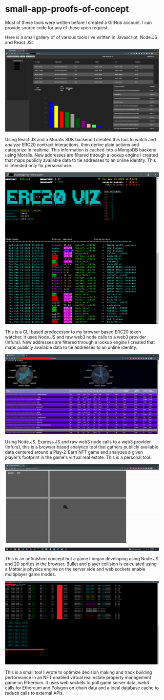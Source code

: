 # small-app-proofs-of-concept
 Most of these tools were written before I created a GitHub account. I can provide source code for any of these upon request.
 
Here is a small gallery of of various tools i've written in Javascript, Node.JS and React.JS:

![ERC20-analytics](https://github.com/bradj00/small-app-proofs-of-concept/blob/main/screenshots/ERC20%20contract%20browser%20analytics.png?raw=true)

Using React.JS and a Moralis SDK backend I created this tool to watch and analyze ERC20 contract interactions, then derive plain actions and categorize in realtime. This information is cached into a MongoDB backend using Moralis. New addresses are filtered through a lookup engine I created that maps publicly available data to tie addresses to an online identity. This is intended only for personal use. 

![ERC20-contractWatcher](https://github.com/bradj00/small-app-proofs-of-concept/blob/main/screenshots/ERC20%20contract%20watch.png?raw=true)

This is a CLI based predecessor to my browser based ERC20 token watcher. It uses Node.JS and raw web3 node calls to a web3 provider (Infura). New addresses are filtered through a lookup engine I created that maps publicly available data to tie addresses to an online identity. 

![NFT p2e game analytics](https://github.com/bradj00/small-app-proofs-of-concept/blob/main/screenshots/p2e%20NFT%20deeper%20game%20analytics%20and%20power%20assessments.png?raw=true)

Using Node.JS, Express.JS and raw web3 node calls to a web3 provider (Infura), this is a browser based analytics tool that gathers publicly available data centered around a Play-2-Earn NFT game and analyzes a given player's footprint in the game's virtual real estate. This is a personal tool. 

![NFT browser shooter](https://github.com/bradj00/small-app-proofs-of-concept/blob/main/screenshots/browser_shooter.gif?raw=true)

This is an unfinished concept but a game I began developing using Node.JS and 2D sprites in the browser. Bullet and player collision is calculated using a Matter.js physics engine on the server side and web sockets enable multiplayer game modes. 

![real estate tracker](https://github.com/bradj00/small-app-proofs-of-concept/blob/main/screenshots/p2e%20NFT%20analytics%20tracking%20tool.png?raw=true)

This is a small tool I wrote to optimize decision making and track building performance in an NFT enabled virtual real estate property management game on Ethereum. It uses web sockets to poll game server data, web3 calls for Ethereum and Polygon on-chain data and a local database cache to reduce calls to external APIs. 








